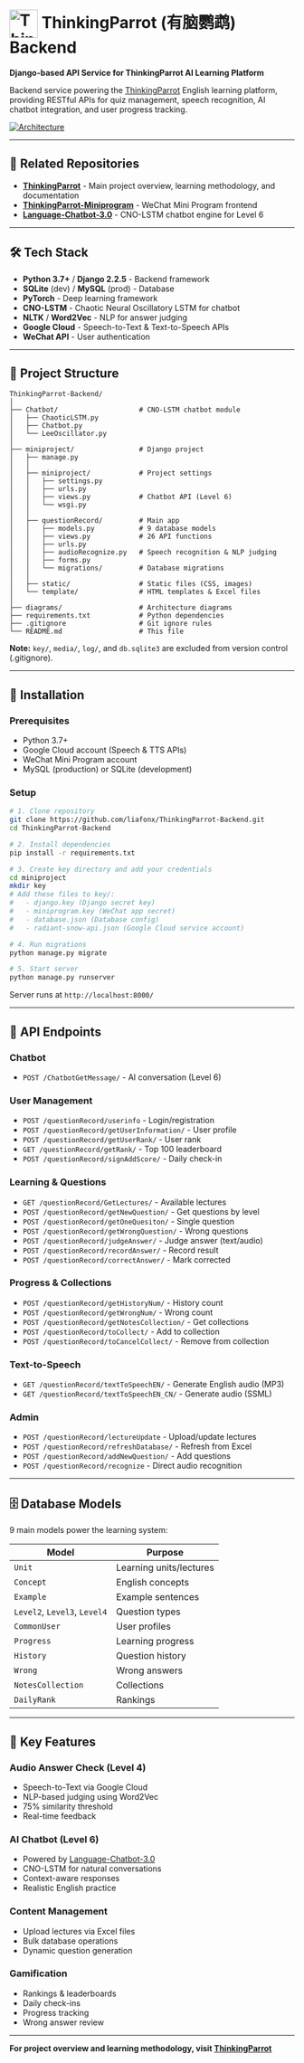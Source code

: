 # <img src="LOGO.png" alt="ThinkingParrot Logo" width="50" height="50" align="center"/> ThinkingParrot (有脑鹦鹉) Backend

**Django-based API Service for ThinkingParrot AI Learning Platform**

Backend service powering the [ThinkingParrot](https://github.com/liafonx/ThinkingParrot) English learning platform, providing RESTful APIs for quiz management, speech recognition, AI chatbot integration, and user progress tracking.

[![Architecture](diagrams/Simple_Architecture.png)](diagrams/Simple_Architecture.png)

---

## 🔗 Related Repositories

- **[ThinkingParrot](https://github.com/liafonx/ThinkingParrot)** - Main project overview, learning methodology, and documentation
- **[ThinkingParrot-Miniprogram](https://github.com/liafonx/ThinkingParrot-Miniprogram)** - WeChat Mini Program frontend
- **[Language-Chatbot-3.0](https://github.com/liafonx/Language-Chatbot-3.0)** - CNO-LSTM chatbot engine for Level 6

---

## 🛠️ Tech Stack

- **Python 3.7+** / **Django 2.2.5** - Backend framework
- **SQLite** (dev) / **MySQL** (prod) - Database
- **PyTorch** - Deep learning framework
- **CNO-LSTM** - Chaotic Neural Oscillatory LSTM for chatbot
- **NLTK** / **Word2Vec** - NLP for answer judging
- **Google Cloud** - Speech-to-Text & Text-to-Speech APIs
- **WeChat API** - User authentication

---

## 📁 Project Structure

```
ThinkingParrot-Backend/
│
├── Chatbot/                    # CNO-LSTM chatbot module
│   ├── ChaoticLSTM.py
│   ├── Chatbot.py
│   └── LeeOscillator.py
│
├── miniproject/                # Django project
│   ├── manage.py
│   │
│   ├── miniproject/            # Project settings
│   │   ├── settings.py
│   │   ├── urls.py
│   │   ├── views.py            # Chatbot API (Level 6)
│   │   └── wsgi.py
│   │
│   ├── questionRecord/         # Main app
│   │   ├── models.py           # 9 database models
│   │   ├── views.py            # 26 API functions
│   │   ├── urls.py
│   │   ├── audioRecognize.py   # Speech recognition & NLP judging
│   │   ├── forms.py
│   │   └── migrations/         # Database migrations
│   │
│   ├── static/                 # Static files (CSS, images)
│   └── template/               # HTML templates & Excel files
│
├── diagrams/                   # Architecture diagrams
├── requirements.txt            # Python dependencies
├── .gitignore                  # Git ignore rules
└── README.md                   # This file
```

**Note:** `key/`, `media/`, `log/`, and `db.sqlite3` are excluded from version control (.gitignore).

---

## 🚀 Installation

### Prerequisites

- Python 3.7+
- Google Cloud account (Speech & TTS APIs)
- WeChat Mini Program account
- MySQL (production) or SQLite (development)

### Setup

```bash
# 1. Clone repository
git clone https://github.com/liafonx/ThinkingParrot-Backend.git
cd ThinkingParrot-Backend

# 2. Install dependencies
pip install -r requirements.txt

# 3. Create key directory and add your credentials
cd miniproject
mkdir key
# Add these files to key/:
#   - django.key (Django secret key)
#   - miniprogram.key (WeChat app secret)
#   - database.json (Database config)
#   - radiant-snow-api.json (Google Cloud service account)

# 4. Run migrations
python manage.py migrate

# 5. Start server
python manage.py runserver
```

Server runs at `http://localhost:8000/`

---

## 📡 API Endpoints

### Chatbot
- `POST /ChatbotGetMessage/` - AI conversation (Level 6)

### User Management
- `POST /questionRecord/userinfo` - Login/registration
- `POST /questionRecord/getUserInformation/` - User profile
- `POST /questionRecord/getUserRank/` - User rank
- `GET /questionRecord/getRank/` - Top 100 leaderboard
- `POST /questionRecord/signAddScore/` - Daily check-in

### Learning & Questions
- `GET /questionRecord/GetLectures/` - Available lectures
- `POST /questionRecord/getNewQuestion/` - Get questions by level
- `POST /questionRecord/getOneQuesiton/` - Single question
- `POST /questionRecord/getWrongQuestion/` - Wrong questions
- `POST /questionRecord/judgeAnswer/` - Judge answer (text/audio)
- `POST /questionRecord/recordAnswer/` - Record result
- `POST /questionRecord/correctAnswer/` - Mark corrected

### Progress & Collections
- `POST /questionRecord/getHistoryNum/` - History count
- `POST /questionRecord/getWrongNum/` - Wrong count
- `POST /questionRecord/getNotesCollection/` - Get collections
- `POST /questionRecord/toCollect/` - Add to collection
- `POST /questionRecord/toCancelCollect/` - Remove from collection

### Text-to-Speech
- `GET /questionRecord/textToSpeechEN/` - Generate English audio (MP3)
- `GET /questionRecord/textToSpeechEN_CN/` - Generate audio (SSML)

### Admin
- `POST /questionRecord/lectureUpdate` - Upload/update lectures
- `POST /questionRecord/refreshDatabase/` - Refresh from Excel
- `POST /questionRecord/addNewQuestion/` - Add questions
- `POST /questionRecord/recognize` - Direct audio recognition

---

## 🗄️ Database Models

9 main models power the learning system:

| Model | Purpose |
|-------|---------|
| `Unit` | Learning units/lectures |
| `Concept` | English concepts |
| `Example` | Example sentences |
| `Level2`, `Level3`, `Level4` | Question types |
| `CommonUser` | User profiles |
| `Progress` | Learning progress |
| `History` | Question history |
| `Wrong` | Wrong answers |
| `NotesCollection` | Collections |
| `DailyRank` | Rankings |

---

## 🎯 Key Features

### Audio Answer Check (Level 4)
- Speech-to-Text via Google Cloud
- NLP-based judging using Word2Vec
- 75% similarity threshold
- Real-time feedback

### AI Chatbot (Level 6)
- Powered by [Language-Chatbot-3.0](https://github.com/liafonx/Language-Chatbot-3.0)
- CNO-LSTM for natural conversations
- Context-aware responses
- Realistic English practice

### Content Management
- Upload lectures via Excel files
- Bulk database operations
- Dynamic question generation

### Gamification
- Rankings & leaderboards
- Daily check-ins
- Progress tracking
- Wrong answer review

---

**For project overview and learning methodology, visit [ThinkingParrot](https://github.com/liafonx/ThinkingParrot)**
